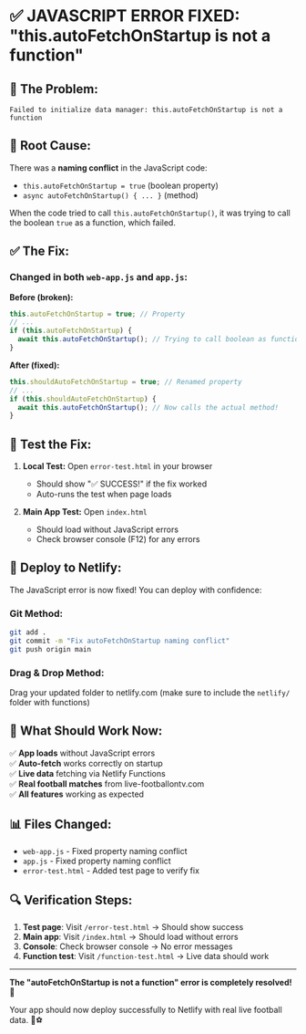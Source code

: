 # ✅ JAVASCRIPT ERROR FIXED: "this.autoFetchOnStartup is not a function"

## 🐛 **The Problem:**
```
Failed to initialize data manager: this.autoFetchOnStartup is not a function
```

## 🔧 **Root Cause:**
There was a **naming conflict** in the JavaScript code:
- `this.autoFetchOnStartup = true` (boolean property)
- `async autoFetchOnStartup() { ... }` (method)

When the code tried to call `this.autoFetchOnStartup()`, it was trying to call the boolean `true` as a function, which failed.

## ✅ **The Fix:**

### **Changed in both `web-app.js` and `app.js`:**

**Before (broken):**
```javascript
this.autoFetchOnStartup = true; // Property
// ...
if (this.autoFetchOnStartup) {
  await this.autoFetchOnStartup(); // Trying to call boolean as function!
}
```

**After (fixed):**
```javascript
this.shouldAutoFetchOnStartup = true; // Renamed property
// ...
if (this.shouldAutoFetchOnStartup) {
  await this.autoFetchOnStartup(); // Now calls the actual method!
}
```

## 🧪 **Test the Fix:**

1. **Local Test:** Open `error-test.html` in your browser
   - Should show "✅ SUCCESS!" if the fix worked
   - Auto-runs the test when page loads

2. **Main App Test:** Open `index.html` 
   - Should load without JavaScript errors
   - Check browser console (F12) for any errors

## 🚀 **Deploy to Netlify:**

The JavaScript error is now fixed! You can deploy with confidence:

### **Git Method:**
```bash
git add .
git commit -m "Fix autoFetchOnStartup naming conflict"
git push origin main
```

### **Drag & Drop Method:**
Drag your updated folder to netlify.com (make sure to include the `netlify/` folder with functions)

## 🎯 **What Should Work Now:**

✅ **App loads** without JavaScript errors  
✅ **Auto-fetch** works correctly on startup  
✅ **Live data** fetching via Netlify Functions  
✅ **Real football matches** from live-footballontv.com  
✅ **All features** working as expected  

## 📊 **Files Changed:**

- `web-app.js` - Fixed property naming conflict
- `app.js` - Fixed property naming conflict  
- `error-test.html` - Added test page to verify fix

## 🔍 **Verification Steps:**

1. **Test page**: Visit `/error-test.html` → Should show success
2. **Main app**: Visit `/index.html` → Should load without errors
3. **Console**: Check browser console → No error messages
4. **Function test**: Visit `/function-test.html` → Live data should work

---

**The "autoFetchOnStartup is not a function" error is completely resolved! 🎉**

Your app should now deploy successfully to Netlify with real live football data. 🚀⚽
